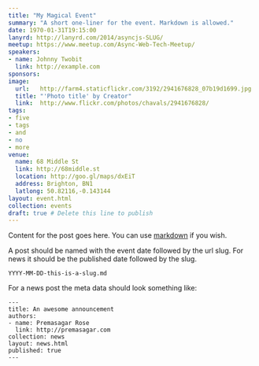 ```yaml
---
title: "My Magical Event"
summary: "A short one-liner for the event. Markdown is allowed."
date: 1970-01-31T19:15:00
lanyrd: http://lanyrd.com/2014/asyncjs-SLUG/
meetup: https://www.meetup.com/Async-Web-Tech-Meetup/
speakers:
- name: Johnny Twobit
  link: http://example.com
sponsors:
image:
  url:   http://farm4.staticflickr.com/3192/2941676828_07b19d1699.jpg
  title: "'Photo title' by Creator"
  link:  http://www.flickr.com/photos/chavals/2941676828/
tags:
- five
- tags
- and
- no
- more
venue:
  name: 68 Middle St
  link: http://68middle.st
  location: http://goo.gl/maps/dxEiT
  address: Brighton, BN1
  latlong: 50.82116,-0.143144
layout: event.html
collection: events
draft: true # Delete this line to publish
---
```


Content for the post goes here. You can use [markdown][markdown] if you wish.

A post should be named with the event date followed by the url slug. For
news it should be the published date followed by the slug.

    YYYY-MM-DD-this-is-a-slug.md

For a news post the meta data should look something like:

    ---
    title: An awesome announcement
    authors:
    - name: Premasagar Rose
      link: http://premasagar.com
    collection: news
    layout: news.html
    published: true
    ---

[markdown]: http://daringfireball.net/projects/markdown/syntax
